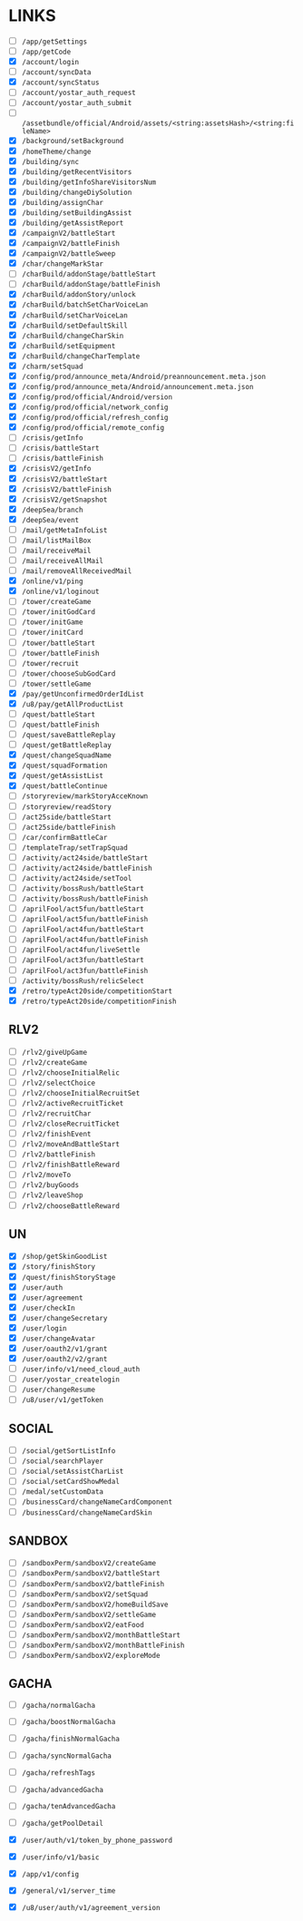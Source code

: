 # LINKS

- [ ] `/app/getSettings`
- [ ] `/app/getCode`
- [x] `/account/login`
- [ ] `/account/syncData`
- [x] `/account/syncStatus`
- [ ] `/account/yostar_auth_request`
- [ ] `/account/yostar_auth_submit`
- [ ] `/assetbundle/official/Android/assets/<string:assetsHash>/<string:fileName>`
- [x] `/background/setBackground`
- [x] `/homeTheme/change`
- [x] `/building/sync`
- [x] `/building/getRecentVisitors`
- [x] `/building/getInfoShareVisitorsNum`
- [x] `/building/changeDiySolution`
- [x] `/building/assignChar`
- [x] `/building/setBuildingAssist`
- [x] `/building/getAssistReport`
- [x] `/campaignV2/battleStart`
- [x] `/campaignV2/battleFinish`
- [x] `/campaignV2/battleSweep`
- [x] `/char/changeMarkStar`
- [ ] `/charBuild/addonStage/battleStart`
- [ ] `/charBuild/addonStage/battleFinish`
- [x] `/charBuild/addonStory/unlock`
- [x] `/charBuild/batchSetCharVoiceLan`
- [x] `/charBuild/setCharVoiceLan`
- [x] `/charBuild/setDefaultSkill`
- [x] `/charBuild/changeCharSkin`
- [x] `/charBuild/setEquipment`
- [x] `/charBuild/changeCharTemplate`
- [x] `/charm/setSquad`
- [x] `/config/prod/announce_meta/Android/preannouncement.meta.json`
- [x] `/config/prod/announce_meta/Android/announcement.meta.json`
- [x] `/config/prod/official/Android/version`
- [x] `/config/prod/official/network_config`
- [x] `/config/prod/official/refresh_config`
- [x] `/config/prod/official/remote_config`
- [ ] `/crisis/getInfo`
- [ ] `/crisis/battleStart`
- [ ] `/crisis/battleFinish`
- [x] `/crisisV2/getInfo`
- [x] `/crisisV2/battleStart`
- [x] `/crisisV2/battleFinish`
- [x] `/crisisV2/getSnapshot`
- [x] `/deepSea/branch`
- [x] `/deepSea/event`
- [ ] `/mail/getMetaInfoList`
- [ ] `/mail/listMailBox`
- [ ] `/mail/receiveMail`
- [ ] `/mail/receiveAllMail`
- [ ] `/mail/removeAllReceivedMail`
- [x] `/online/v1/ping`
- [x] `/online/v1/loginout`
- [ ] `/tower/createGame`
- [ ] `/tower/initGodCard`
- [ ] `/tower/initGame`
- [ ] `/tower/initCard`
- [ ] `/tower/battleStart`
- [ ] `/tower/battleFinish`
- [ ] `/tower/recruit`
- [ ] `/tower/chooseSubGodCard`
- [ ] `/tower/settleGame`
- [x] `/pay/getUnconfirmedOrderIdList`
- [x] `/u8/pay/getAllProductList`
- [ ] `/quest/battleStart`
- [ ] `/quest/battleFinish`
- [ ] `/quest/saveBattleReplay`
- [ ] `/quest/getBattleReplay`
- [x] `/quest/changeSquadName`
- [x] `/quest/squadFormation`
- [x] `/quest/getAssistList`
- [x] `/quest/battleContinue`
- [ ] `/storyreview/markStoryAcceKnown`
- [ ] `/storyreview/readStory`
- [ ] `/act25side/battleStart`
- [ ] `/act25side/battleFinish`
- [ ] `/car/confirmBattleCar`
- [ ] `/templateTrap/setTrapSquad`
- [ ] `/activity/act24side/battleStart`
- [ ] `/activity/act24side/battleFinish`
- [ ] `/activity/act24side/setTool`
- [ ] `/activity/bossRush/battleStart`
- [ ] `/activity/bossRush/battleFinish`
- [ ] `/aprilFool/act5fun/battleStart`
- [ ] `/aprilFool/act5fun/battleFinish`
- [ ] `/aprilFool/act4fun/battleStart`
- [ ] `/aprilFool/act4fun/battleFinish`
- [ ] `/aprilFool/act4fun/liveSettle`
- [ ] `/aprilFool/act3fun/battleStart`
- [ ] `/aprilFool/act3fun/battleFinish`
- [ ] `/activity/bossRush/relicSelect`
- [x] `/retro/typeAct20side/competitionStart`
- [x] `/retro/typeAct20side/competitionFinish`

## RLV2

- [ ] `/rlv2/giveUpGame`
- [ ] `/rlv2/createGame`
- [ ] `/rlv2/chooseInitialRelic`
- [ ] `/rlv2/selectChoice`
- [ ] `/rlv2/chooseInitialRecruitSet`
- [ ] `/rlv2/activeRecruitTicket`
- [ ] `/rlv2/recruitChar`
- [ ] `/rlv2/closeRecruitTicket`
- [ ] `/rlv2/finishEvent`
- [ ] `/rlv2/moveAndBattleStart`
- [ ] `/rlv2/battleFinish`
- [ ] `/rlv2/finishBattleReward`
- [ ] `/rlv2/moveTo`
- [ ] `/rlv2/buyGoods`
- [ ] `/rlv2/leaveShop`
- [ ] `/rlv2/chooseBattleReward`

## UN

- [x] `/shop/getSkinGoodList`
- [x] `/story/finishStory`
- [x] `/quest/finishStoryStage`
- [x] `/user/auth`
- [x] `/user/agreement`
- [x] `/user/checkIn`
- [x] `/user/changeSecretary`
- [x] `/user/login`
- [x] `/user/changeAvatar`
- [x] `/user/oauth2/v1/grant`
- [x] `/user/oauth2/v2/grant`
- [ ] `/user/info/v1/need_cloud_auth`
- [ ] `/user/yostar_createlogin`
- [ ] `/user/changeResume`
- [ ] `/u8/user/v1/getToken`

## SOCIAL

- [ ] `/social/getSortListInfo`
- [ ] `/social/searchPlayer`
- [ ] `/social/setAssistCharList`
- [ ] `/social/setCardShowMedal`
- [ ] `/medal/setCustomData`
- [ ] `/businessCard/changeNameCardComponent`
- [ ] `/businessCard/changeNameCardSkin`

## SANDBOX

- [ ] `/sandboxPerm/sandboxV2/createGame`
- [ ] `/sandboxPerm/sandboxV2/battleStart`
- [ ] `/sandboxPerm/sandboxV2/battleFinish`
- [ ] `/sandboxPerm/sandboxV2/setSquad`
- [ ] `/sandboxPerm/sandboxV2/homeBuildSave`
- [ ] `/sandboxPerm/sandboxV2/settleGame`
- [ ] `/sandboxPerm/sandboxV2/eatFood`
- [ ] `/sandboxPerm/sandboxV2/monthBattleStart`
- [ ] `/sandboxPerm/sandboxV2/monthBattleFinish`
- [ ] `/sandboxPerm/sandboxV2/exploreMode`

## GACHA

- [ ] `/gacha/normalGacha`
- [ ] `/gacha/boostNormalGacha`
- [ ] `/gacha/finishNormalGacha`
- [ ] `/gacha/syncNormalGacha`
- [ ] `/gacha/refreshTags`
- [ ] `/gacha/advancedGacha`
- [ ] `/gacha/tenAdvancedGacha`
- [ ] `/gacha/getPoolDetail`

- [x] `/user/auth/v1/token_by_phone_password`
- [x] `/user/info/v1/basic`

- [x] `/app/v1/config`
- [x] `/general/v1/server_time`
- [x] `/u8/user/auth/v1/agreement_version`
